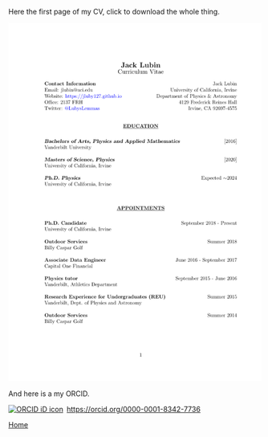 Here the first page of my CV, click to download the whole thing.

<!--<a href="./updatedCV.png" download>
  <img src="./updatedCV.png" alt="None">
</a>-->

<a href="./MyCV.pdf" download>
  <img src="./MyCV.pdf" alt="None">
</a>

<br>

And here is a my ORCID.

<div itemscope itemtype="https://schema.org/Person"><a itemprop="sameAs" content="https://orcid.org/0000-0001-8342-7736" href="https://orcid.org/0000-0001-8342-7736" target="orcid.widget" rel="me noopener noreferrer" style="vertical-align:top;"><img src="https://orcid.org/sites/default/files/images/orcid_16x16.png" style="width:1em;margin-right:.5em;" alt="ORCID iD icon">https://orcid.org/0000-0001-8342-7736</a></div>


[Home](./)

<!--<center><img src= "./updatedCV.png" width="600" height="800"></center><br>-->
